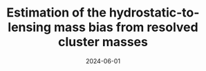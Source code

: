 ---
title: "Estimation of the hydrostatic-to-lensing mass bias from resolved cluster masses"
collection: "publications"
category: "co_procs"
permalink: /publications/2024EPJWC29300033M
link: https://ui.adsabs.harvard.edu/abs/2024EPJWC.29300033M/abstract
date: 2024-06-01
venue: "mm Universe 2023 - Observing the Universe at mm Wavelengths"
citation: "Muñoz-Echeverría, M., Macías-Pérez, J. F., Pratt, G. W., et al. (2024), mm Universe 2023 - Observing the Universe at mm Wavelengths, 293, 00033."
---